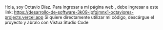 
Hola, soy Octavio Díaz. Para ingresar a mi página web , debe ingresar a este link:
https://desarrollo-de-software-3k09-ipfgjmnx1-octaviores-projects.vercel.app
Si quiere directamente utilizar mi código, descárgue el proyecto y abralo con Vistua Studio Code
